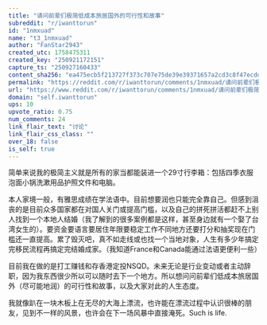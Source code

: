 ```yaml
---
title: "请问前辈们极简低成本旅居国外的可行性和故事"
subreddit: "r/iwanttorun"
id: "1nmxuad"
name: "t3_1nmxuad"
author: "FanStar2943"
created_utc: 1758475311
created_key: "250921172151"
capture_ts: "250927160433"
content_sha256: "ea475ecb5f213727f373c707e75de39e39371657a2cd3c8f47ecdd274133a3ac"
permalink: "https://reddit.com/r/iwanttorun/comments/1nmxuad/请问前辈们极简低成本旅居国外的可行性和故事/"
url: "https://www.reddit.com/r/iwanttorun/comments/1nmxuad/请问前辈们极简低成本旅居国外的可行性和故事/"
domain: "self.iwanttorun"
ups: 10
upvote_ratio: 0.75
num_comments: 24
link_flair_text: "讨论"
link_flair_css_class: ""
over_18: false
is_self: true
---
```


简单来说我的极简主义就是所有的家当都能装进一个29寸行李箱：包括四季衣服泡面小锅洗漱用品护照文件和电脑。

本人家境一般，有雅思成绩在学法语中。目前想要润也只能完全靠自己。但感到沮丧的是目前众多国家都在对国人关门或提高门槛，以及自己的拼死拼活都赶不上别人找到一个本地人结婚（我了解到的很多案例都是这样，甚至身边就有一个娶了台湾女生的）。要资金要语言要居住年限要稳定工作不同地方还要打分和抽奖现在门槛还一直提高。累了毁灭吧，真不如走线或也找一个当地对象，人生有多少年搞定完移民流程再搞定完结婚成家。（我知道France和Canada能通过法语更便利一些）

目前我在做的是打工赚钱和存香港定投NSQD。未来无论是行业变动或者主动辞职，因为我东西很少所以可以随时去下一个地方。所以想问问前辈们低成本旅居国外（尽可能地润）的可行性和故事，以及大家对此的人生态度。

我就像趴在一块木板上在无尽的大海上漂流，也许能在漂流过程中认识很棒的朋友，见到不一样的风景，也许会在下一场风暴中直接淹死。Such
is life.
